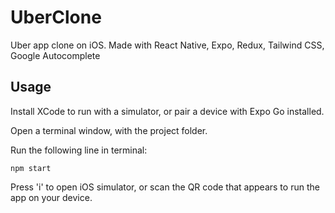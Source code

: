 # UberClone

Uber app clone on iOS. Made with React Native, Expo, Redux, Tailwind CSS, Google Autocomplete

## Usage

Install XCode to run with a simulator, or pair a device with Expo Go installed.

Open a terminal window, with the project folder.

Run the following line in terminal:

```
npm start
```

Press 'i' to open iOS simulator, or scan the QR code that appears to run the app on your device.
